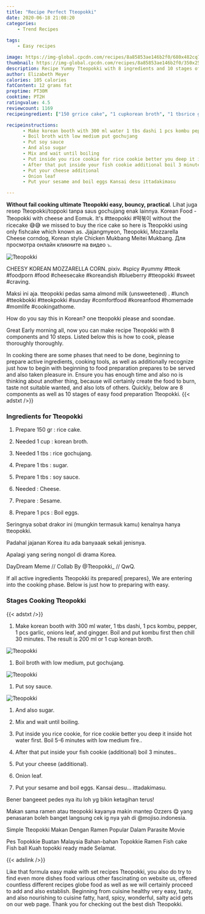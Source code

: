 ```yaml
---
title: "Recipe Perfect Tteopokki"
date: 2020-06-18 21:08:20
categories:
    - Trend Recipes
    
tags:
    - Easy recipes

image: https://img-global.cpcdn.com/recipes/8a85853ae146b2f0/680x482cq70/tteopokki-recipe-main-photo.jpg
thumbnail: https://img-global.cpcdn.com/recipes/8a85853ae146b2f0/350x250cq70/tteopokki-recipe-main-photo.jpg
description: Recipe Yummy Tteopokki with 8 ingredients and 10 stages of easy cooking.
author: Elizabeth Meyer
calories: 105 calories
fatContent: 12 grams fat
preptime: PT30M
cooktime: PT2H
ratingvalue: 4.5
reviewcount: 1169
recipeingredient: ["150 grrice cake", "1 cupkorean broth", "1 tbsrice gochujang", "1 tbssugar", "1 tbssoy sauce", "Cheese", "Sesame", "1 pcsBoil eggs"]

recipeinstructions: 
      - Make korean booth with 300 ml water 1 tbs dashi 1 pcs kombu pepper 1 pcs garlic onions leaf and gingger Boil and put kombu first then chill 30 minutes The result is 200 ml or 1 cup korean broth 
      - Boil broth with low medium put gochujang 
      - Put soy sauce 
      - And also sugar 
      - Mix and wait until boiling 
      - Put inside you rice cookie for rice cookie better you deep it inside hot water first Boil 56 minutes with low medium fire 
      - After that put inside your fish cookie additional boil 3 minutes 
      - Put your cheese additional 
      - Onion leaf 
      - Put your sesame and boil eggs Kansai desu ittadakimasu

---
```




**Without fail cooking ultimate Tteopokki easy, bouncy, practical**. Lihat juga resep Tteopokki/toppoki tanpa saus gochujang enak lainnya. Korean Food - Tteopokki with cheese and Eomuk. It&#39;s #tteopokki #떡볶이 without the ricecake 😅😅 we missed to buy the rice cake so here is Tteopokki using only fishcake which known as. Jjajangmyeon, Tteopokki, Mozzarella Cheese corndog, Korean style Chicken Mukbang Meitei Mukbang. Для просмотра онлайн кликните на видео ⤵.


![Tteopokki](https://img-global.cpcdn.com/recipes/8a85853ae146b2f0/680x482cq70/tteopokki-recipe-main-photo.jpg "Tteopokki")



CHEESY KOREAN MOZZARELLA CORN. pixiv. #spicy #yummy #tteok #foodporn #food #cheesecake #koreandish #blueberry #tteopokki #sweet #craving.

Maksi ini aja. tteopokki pedas sama almond milk (unsweetened) . #lunch #tteokbokki #tteokpokki #sunday #comfortfood #koreanfood #homemade #momlife #cookingathome.

How do you say this in Korean? one tteopokki please and soondae.


Great Early morning all, now you can make recipe Tteopokki with 8 components and 10 steps. Listed below this is how to cook, please thoroughly thoroughly.

In cooking there are some phases that need to be done, beginning to prepare active ingredients, cooking tools, as well as additionally recognize just how to begin with beginning to food preparation prepares to be served and also taken pleasure in. Ensure you has enough time and also no is thinking about another thing, because will certainly create the food to burn, taste not suitable wanted, and also lots of others. Quickly, below are 8 components as well as 10 stages of easy food preparation Tteopokki.
{{< adstxt />}}

### Ingredients for Tteopokki


1. Prepare 150 gr : rice cake.

1. Needed 1 cup : korean broth.

1. Needed 1 tbs : rice gochujang.

1. Prepare 1 tbs : sugar.

1. Prepare 1 tbs : soy sauce.

1. Needed  : Cheese.

1. Prepare  : Sesame.

1. Prepare 1 pcs : Boil eggs.


Seringnya sobat drakor ini (mungkin termasuk kamu) kenalnya hanya tteopokki.

Padahal jajanan Korea itu ada banyaaak sekali jenisnya.

Apalagi yang sering nongol di drama Korea.

DayDream Meme // Collab By @Tteopokki_ // QwQ.


If all active ingredients Tteopokki its prepared| prepares}, We are entering into the cooking phase. Below is just how to preparing with easy.

### Stages Cooking Tteopokki

{{< adstxt />}}


1. Make korean booth with 300 ml water, 1 tbs dashi, 1 pcs kombu, pepper, 1 pcs garlic, onions leaf, and gingger. Boil and put kombu first then chill 30 minutes. The result is 200 ml or 1 cup korean broth.



![Tteopokki](https://img-global.cpcdn.com/steps/af4ed2ecad19e81c/160x128cq70/tteopokki-recipe-step-1-photo.jpg" "Tteopokki")



1. Boil broth with low medium, put gochujang.



![Tteopokki](https://img-global.cpcdn.com/steps/6e0d75c531261f1a/160x128cq70/tteopokki-recipe-step-2-photo.jpg" "Tteopokki")



1. Put soy sauce.



![Tteopokki](https://img-global.cpcdn.com/steps/e8680240f7ec2094/160x128cq70/tteopokki-recipe-step-3-photo.jpg" "Tteopokki")



1. And also sugar.



1. Mix and wait until boiling.



1. Put inside you rice cookie, for rice cookie better you deep it inside hot water first. Boil 5-6 minutes with low medium fire..



1. After that put inside your fish cookie (additional) boil 3 minutes..



1. Put your cheese (additional).



1. Onion leaf.



1. Put your sesame and boil eggs. Kansai desu... ittadakimasu.




Bener bangeeet pedes nya itu loh yg bikin ketagihan terus!

Makan sama ramen atau tteopokki kayanya makin mantep Ozzers 😋 yang penasaran boleh banget langsung cek ig nya yah di @mojiso.indonesia.

Simple Tteopokki Makan Dengan Ramen Popular Dalam Parasite Movie

Pes Topokkie Buatan Malaysia Bahan-bahan Topokkie Ramen Fish cake Fish ball Kuah topokki ready made Selamat.


{{< adslink />}}

Like that formula easy make with set recipes Tteopokki, you also do try to find even more dishes food various other fascinating on website us, offered countless different recipes globe food as well as we will certainly proceed to add and also establish. Beginning from cuisine healthy very easy, tasty, and also nourishing to cuisine fatty, hard, spicy, wonderful, salty acid gets on our web page. Thank you for checking out the best dish Tteopokki.
